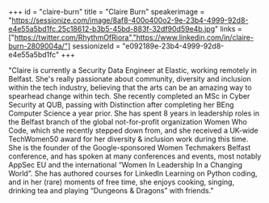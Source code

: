 +++
id = "claire-burn"
title = "Claire Burn"
speakerimage = "https://sessionize.com/image/8af8-400o400o2-9e-23b4-4999-92d8-e4e55a5bd1fc.25c18612-b3b5-45bd-883f-32df90d59e4b.jpg"
links = ["https://twitter.com/RhythmOfRiora","https://www.linkedin.com/in/claire-burn-2809004a/"]
sessionizeId = "e092189e-23b4-4999-92d8-e4e55a5bd1fc"
+++

"Claire is currently a Security Data Engineer at Elastic, working remotely in Belfast. She's really passionate about community, diversity and inclusion within the tech industry, believing that the arts can be an amazing way to spearhead change within tech. She recently completed an MSc in Cyber Security at QUB, passing with Distinction after completing her BEng Computer Science a year prior. She has spent 8 years in leadership roles in the Belfast branch of the global not-for-profit organization Women Who Code, which she recently stepped down from, and she received a UK-wide TechWomen50 award for her diversity & inclusion work during this time. She is the founder of the Google-sponsored Women Techmakers Belfast conference, and has spoken at many conferences and events, most notably AppSec EU and the international “Women In Leadership In a Changing World”. She has authored courses for LinkedIn Learning on Python coding, and in her (rare) moments of free time, she enjoys cooking, singing, drinking tea and playing “Dungeons & Dragons” with friends."